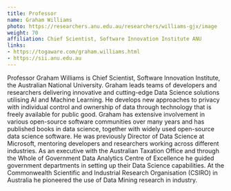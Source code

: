 ```yaml
---
title: Professor
name: Graham Williams
photo: https://researchers.anu.edu.au/researchers/williams-gjx/image
weight: 70
affiliation: Chief Scientist, Software Innovation Institute ANU
links:
- https://togaware.com/graham.williams.html
- https://sii.anu.edu.au
---
```


Professor Graham Williams is Chief Scientist, Software Innovation Institute, the Australian National University. Graham leads teams of developers and researchers delivering innovative and cutting-edge Data Science solutions utilising AI and Machine Learning. He develops new approaches to privacy with individual control and ownership of data through technology that is freely available for public good. Graham has extensive involvement in various open-source software communities over many years and has published books in data science, together with widely used open-source data science software. He was previously Director of Data Science at Microsoft, mentoring developers and researchers working across different industries. As an executive with the Australian Taxation Office and through the Whole of Government Data Analytics Centre of Excellence he guided government departments in setting up their Data Science capabilities. At the Commonwealth Scientific and Industrial Research Organisation (CSIRO) in Australia he pioneered the use of Data Mining research in industry.
